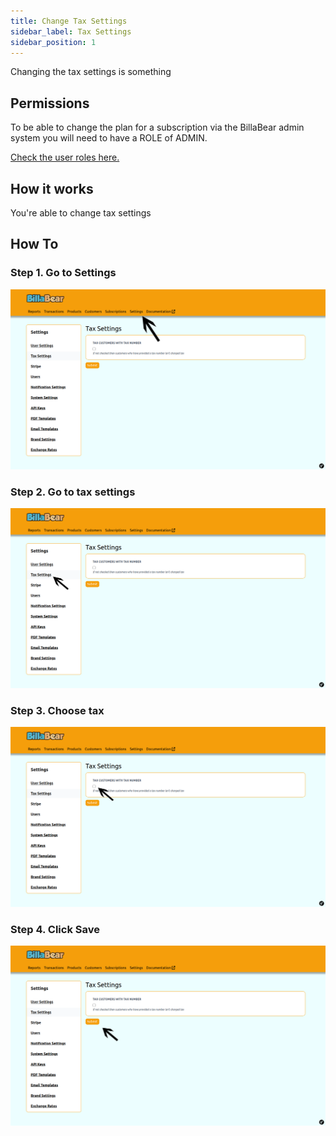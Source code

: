 ```yaml
---
title: Change Tax Settings
sidebar_label: Tax Settings
sidebar_position: 1
---
```

Changing the tax settings is something

## Permissions

To be able to change the plan for a subscription via the BillaBear admin system you will need to have a ROLE of ADMIN.

[Check the user roles here.](../user_roles/)

## How it works

You're able to change tax settings

## How To

### Step 1. Go to Settings

![Click Settings](./tax_settings_screenshots/1_click_setttings.png)

### Step 2. Go to tax settings

![Click Tax Settings](./tax_settings_screenshots/2_click_tax_sections.png)

### Step 3. Choose tax

![Choose settings](./tax_settings_screenshots/3_choose_tax.png)

### Step 4. Click Save

![Click Save](./tax_settings_screenshots/4_click_save.png)